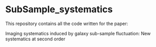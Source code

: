 # SubSample_systematics

This repository contains all the code written for the paper: 

Imaging systematics induced by galaxy sub-sample fluctuation: New systematics at second order
